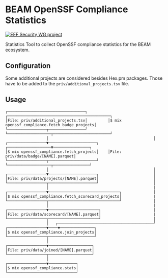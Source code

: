 <!--
SPDX-FileCopyrightText: 2025 Erlang Ecosystem Foundation
SPDX-License-Identifier: Apache-2.0
-->

# BEAM OpenSSF Compliance Statistics

[![EEF Security WG project](https://img.shields.io/badge/EEF-Security-black)](https://github.com/erlef/security-wg)

Statistics Tool to collect OpenSSF compliance statistics for the BEAM ecosystem.

## Configuration

Some additional projects are considered besides Hex.pm packages. Those have to
be added to the `priv/additional_projects.tsv` file.

## Usage

```
┌──────────────────────────────────┐         ┌─────────────────────────────────────────────┐
│File: priv/additional_projects.tsv│         │$ mix openssf_compliance.fetch_badge_projects│
└─────────────────┬────────────────┘         └───────────────────┬─────────────────────────┘
                  │                                              │
┌─────────────────▼─────────────────────┐    ┌───────────────────▼────────────────┐
│$ mix openssf_compliance.fetch_projects│    │File: priv/data/badge/[NAME].parquet│
└─────────────────┬─────────────────────┘    └───────────────────┬────────────────┘
                  │                                              │
┌─────────────────▼─────────────────────┐                        │
│File: priv/data/projects/[NAME].parquet│                        │
└─────────────────┬─────────────────────┘                        │
                  │                                              |
┌─────────────────▼───────────────────────────────┐              |
│$ mix openssf_compliance.fetch_scorecard_projects│              |
└─────────────────┬───────────────────────────────┘              |
                  │                                              |
┌─────────────────▼──────────────────────┐                       |
│File: priv/data/scorecard/[NAME].parquet│                       |
└─────────────────┬──────────────────────┘                       |
                  │   ┌──────────────────────────────────────────┘
┌─────────────────▼────▼───────────────┐
│$ mix openssf_compliance.join_projects│
└─────────────────┬────────────────────┘
                  │
┌─────────────────▼───────────────────┐
│File: priv/data/joined/[NAME].parquet│
└─────────────────┬───────────────────┘
                  │
┌─────────────────▼────────────┐
│$ mix openssf_compliance.stats│
└──────────────────────────────┘
```